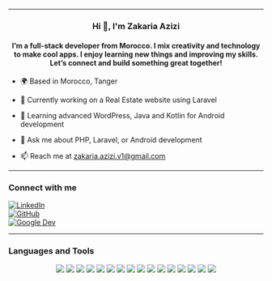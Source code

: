 
---

<h3 align="center"> Hi 👋, I'm Zakaria Azizi  </h3>
<h4 align="center">
I’m a full-stack developer from Morocco. I mix creativity and technology to make cool apps. I enjoy learning new things and improving my skills. Let’s connect and build something great together!


</h4>

- 🌍 Based in Morocco, Tanger

- 🔭 Currently working on a Real Estate website using Laravel
 
- 🌱 Learning advanced WordPress, Java and Kotlin for Android development
  
- 💬 Ask me about PHP, Laravel, or Android development
  
- 📫 Reach me at [zakaria.azizi.v1@gmail.com](mailto:zakaria.azizi.v1@gmail.com)  

---


### Connect with me  
[![LinkedIn](https://img.shields.io/badge/LinkedIn-%230077B5.svg?style=for-the-badge&logo=linkedin&logoColor=white)](www.linkedin.com/in/zakaria-azizi-v1)  
[![GitHub](https://img.shields.io/badge/GitHub-%23121011.svg?style=for-the-badge&logo=github&logoColor=white)](https://github.com/DevZakariaAz)  
[![Google Dev](https://img.shields.io/badge/Google%20Dev-%234B8B3B.svg?style=for-the-badge&logo=google&logoColor=white)](https://g.dev/zakaria-azizi)

---

### Languages and Tools

<p align="center">
  <img src="https://img.shields.io/badge/-HTML5-E34F26?style=flat&logo=html5&logoColor=white" />
  <img src="https://img.shields.io/badge/-CSS3-1572B6?style=flat&logo=css3&logoColor=white" />
  <img src="https://img.shields.io/badge/-JavaScript-F7DF1E?style=flat&logo=javascript&logoColor=black" />
  <img src="https://img.shields.io/badge/-PHP-777BB4?style=flat&logo=php&logoColor=white" />
  <img src="https://img.shields.io/badge/-Laravel-FF2D20?style=flat&logo=laravel&logoColor=white" />
  <img src="https://img.shields.io/badge/-MySQL-4479A1?style=flat&logo=mysql&logoColor=white" />
  <img src="https://img.shields.io/badge/-Kotlin-0095D5?style=flat&logo=kotlin&logoColor=white" />
  <img src="https://img.shields.io/badge/-Android%20Studio-3DDC84?style=flat&logo=android-studio&logoColor=white" />
  <img src="https://img.shields.io/badge/-Git-F05032?style=flat&logo=git&logoColor=white" />
  <img src="https://img.shields.io/badge/-GitHub-181717?style=flat&logo=github&logoColor=white" />
  <img src="https://img.shields.io/badge/-Figma-F24E1E?style=flat&logo=figma&logoColor=white" />
  <img src="https://img.shields.io/badge/-Node.js-339933?style=flat&logo=node.js&logoColor=white" />
  <img src="https://img.shields.io/badge/-Postman-FF6C37?style=flat&logo=postman&logoColor=white" />
  <img src="https://img.shields.io/badge/-Bootstrap-7952B3?style=flat&logo=bootstrap&logoColor=white" />
  <img src="https://img.shields.io/badge/-Tailwind%20CSS-38B2AC?style=flat&logo=tailwind-css&logoColor=white" />
  <img src="https://img.shields.io/badge/-Sass-CC6699?style=flat&logo=sass&logoColor=white" />
</p>


